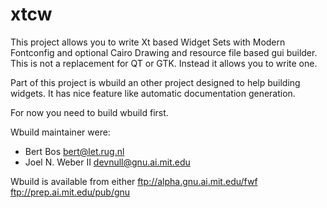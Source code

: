 # xtcw

This project allows you to write Xt based Widget Sets with Modern Fontconfig 
and optional Cairo Drawing and resource file based gui builder. This is not a 
replacement for QT or GTK. Instead it allows you to write one. 

Part of this project is wbuild an other project designed to help building widgets. It has nice feature like automatic documentation generation.

For now you need to build wbuild first. 


Wbuild maintainer were:
* Bert Bos <bert@let.rug.nl>  
* Joel N. Weber II <devnull@gnu.ai.mit.edu>

Wbuild is available from either
ftp://alpha.gnu.ai.mit.edu/fwf
ftp://prep.ai.mit.edu/pub/gnu

